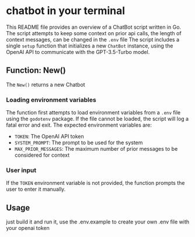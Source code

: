
# chatbot in your terminal 

This README file provides an overview of a ChatBot script written in Go. The script attempts to keep some context on prior api calls, the length of context messages, can be changed in the `.env` file The script includes a single `setup` function that initializes a new `ChatBot` instance, using the OpenAI API to communicate with the GPT-3.5-Turbo model.

## Function: New()
The `New()` returns a new Chatbot 

### Loading environment variables
The function first attempts to load environment variables from a `.env` file using the `godotenv` package. If the file cannot be loaded, the script will log a fatal error and exit. The expected environment variables are:
- `TOKEN`: The OpenAI API token
- `SYSTEM_PROMPT`: The prompt to be used for the system
- `MAX_PRIOR_MESSAGES`: The maximum number of prior messages to be considered for context

### User input
If the `TOKEN` environment variable is not provided, the function prompts the user to enter it manually.


## Usage
just build it and run it, use the .env.example to create your own .env file with your openai token
